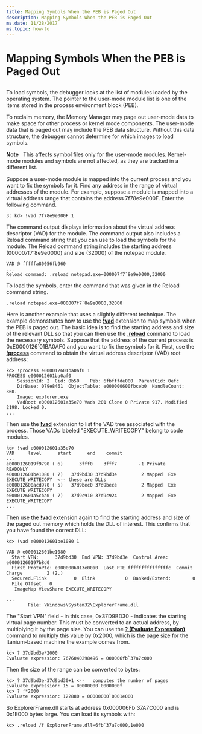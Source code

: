 ```yaml
---
title: Mapping Symbols When the PEB is Paged Out
description: Mapping Symbols When the PEB is Paged Out
ms.date: 11/28/2017
ms.topic: how-to
---
```


# Mapping Symbols When the PEB is Paged Out


## <span id="ddk_invalid_or_missing_symbols_dbg"></span><span id="DDK_INVALID_OR_MISSING_SYMBOLS_DBG"></span>


To load symbols, the debugger looks at the list of modules loaded by the operating system. The pointer to the user-mode module list is one of the items stored in the process environment block (PEB).

To reclaim memory, the Memory Manager may page out user-mode data to make space for other process or kernel mode components. The user-mode data that is paged out may include the PEB data structure. Without this data structure, the debugger cannot determine for which images to load symbols.

**Note**   This affects symbol files only for the user-mode modules. Kernel-mode modules and symbols are not affected, as they are tracked in a different list.

 

Suppose a user-mode module is mapped into the current process and you want to fix the symbols for it. Find any address in the range of virtual addresses of the module. For example, suppose a module is mapped into a virtual address range that contains the address 7f78e9e000F. Enter the following command.

```dbgcmd
3: kd> !vad 7f78e9e000F 1
```

The command output displays information about the virtual address descriptor (VAD) for the module. The command output also includes a Reload command string that you can use to load the symbols for the module. The Reload command string includes the starting address (000007f7\`8e9e0000) and size (32000) of the notepad module.

```dbgcmd
VAD @ fffffa80056fb960
...
Reload command: .reload notepad.exe=000007f7`8e9e0000,32000
```

To load the symbols, enter the command that was given in the Reload command string.

```dbgcmd
.reload notepad.exe=000007f7`8e9e0000,32000
```

Here is another example that uses a slightly different technique. The example demonstrates how to use the [**!vad**](../debuggercmds/-vad.md) extension to map symbols when the PEB is paged out. The basic idea is to find the starting address and size of the relevant DLL so that you can then use the [**.reload**](../debuggercmds/-reload--reload-module-.md) command to load the necessary symbols. Suppose that the address of the current process is 0xE0000126\`01BA0AF0 and you want to fix the symbols for it. First, use the [**!process**](../debuggercmds/-process.md) command to obtain the virtual address descriptor (VAD) root address:

```dbgcmd
kd> !process e000012601ba0af0 1
PROCESS e000012601ba0af0
    SessionId: 2  Cid: 0b50    Peb: 6fbfffde000  ParentCid: 0efc
    DirBase: 079e8461  ObjectTable: e000000600fbceb0  HandleCount: 360.
    Image: explorer.exe
    VadRoot e000012601a35e70 Vads 201 Clone 0 Private 917. Modified 2198. Locked 0.
...
```

Then use the [**!vad**](../debuggercmds/-vad.md) extension to list the VAD tree associated with the process. Those VADs labeled "EXECUTE\_WRITECOPY" belong to code modules.

```dbgcmd
kd> !vad e000012601a35e70
VAD     level      start      end    commit
...
e0000126019f9790 ( 6)      3fff0    3fff7        -1 Private      READONLY
e000012601be1080 ( 7)   37d9bd30 37d9bd3e         2 Mapped  Exe  EXECUTE_WRITECOPY  <-- these are DLLs
e000012600acd970 ( 5)   37d9bec0 37d9bece         2 Mapped  Exe  EXECUTE_WRITECOPY
e000012601a5cba0 ( 7)   37d9c910 37d9c924         2 Mapped  Exe  EXECUTE_WRITECOPY
...
```

Then use the [**!vad**](../debuggercmds/-vad.md) extension again to find the starting address and size of the paged out memory which holds the DLL of interest. This confirms that you have found the correct DLL:

```dbgcmd
kd> !vad e000012601be1080 1

VAD @ e000012601be1080
  Start VPN:      37d9bd30  End VPN: 37d9bd3e  Control Area:  e00001260197b8d0
  First ProtoPte: e0000006013e00a0  Last PTE fffffffffffffffc  Commit Charge         2 (2.)
  Secured.Flink          0  Blink           0  Banked/Extend:        0
  File Offset   0
   ImageMap ViewShare EXECUTE_WRITECOPY

...
        File: \Windows\System32\ExplorerFrame.dll
```

The "Start VPN" field - in this case, 0x37D9BD30 - indicates the starting virtual page number. This must be converted to an actual address, by multiplying it by the page size. You can use the [**? (Evaluate Expression)**](../debuggercmds/---evaluate-expression-.md) command to multiply this value by 0x2000, which is the page size for the Itanium-based machine the example comes from.

```dbgcmd
kd> ? 37d9bd3e*2000 
Evaluate expression: 7676040298496 = 000006fb`37a7c000
```

Then the size of the range can be converted to bytes:

```dbgcmd
kd> ? 37d9bd3e-37d9bd30+1 <--   computes the number of pages
Evaluate expression: 15 = 00000000`0000000f
kd> ? f*2000
Evaluate expression: 122880 = 00000000`0001e000        
```

So ExplorerFrame.dll starts at address 0x000006Fb\`37A7C000 and is 0x1E000 bytes large. You can load its symbols with:

```dbgcmd
kd> .reload /f ExplorerFrame.dll=6fb`37a7c000,1e000
```

 

 
